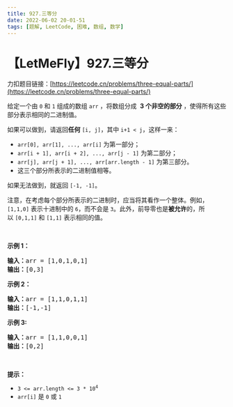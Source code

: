 ```yaml
---
title: 927.三等分
date: 2022-06-02 20-01-51
tags: [题解, LeetCode, 困难, 数组, 数学]
---
```


# 【LetMeFly】927.三等分

力扣题目链接：[https://leetcode.cn/problems/three-equal-parts/](https://leetcode.cn/problems/three-equal-parts/)

<p>给定一个由 <code>0</code> 和 <code>1</code> 组成的数组<meta charset="UTF-8" />&nbsp;<code>arr</code>&nbsp;，将数组分成 &nbsp;<strong>3&nbsp;个非空的部分</strong> ，使得所有这些部分表示相同的二进制值。</p>

<p>如果可以做到，请返回<strong>任何</strong>&nbsp;<code>[i, j]</code>，其中 <code>i+1 &lt; j</code>，这样一来：</p>

<ul>
	<li><code>arr[0], arr[1], ..., arr[i]</code>&nbsp;为第一部分；</li>
	<li><code>arr[i + 1], arr[i + 2], ..., arr[j - 1]</code>&nbsp;为第二部分；</li>
	<li><code>arr[j], arr[j + 1], ..., arr[arr.length - 1]</code>&nbsp;为第三部分。</li>
	<li>这三个部分所表示的二进制值相等。</li>
</ul>

<p>如果无法做到，就返回&nbsp;<code>[-1, -1]</code>。</p>

<p>注意，在考虑每个部分所表示的二进制时，应当将其看作一个整体。例如，<code>[1,1,0]</code>&nbsp;表示十进制中的&nbsp;<code>6</code>，而不会是&nbsp;<code>3</code>。此外，前导零也是<strong>被允许</strong>的，所以&nbsp;<code>[0,1,1]</code> 和&nbsp;<code>[1,1]</code>&nbsp;表示相同的值。</p>

<p>&nbsp;</p>

<p><strong>示例 1：</strong></p>

<pre>
<strong>输入：</strong>arr = [1,0,1,0,1]
<strong>输出：</strong>[0,3]
</pre>

<p><strong>示例 2：</strong></p>

<pre>
<strong>输入：</strong>arr = [1,1,0,1,1]
<strong>输出：</strong>[-1,-1]</pre>

<p><strong>示例 3:</strong></p>

<pre>
<strong>输入：</strong>arr = [1,1,0,0,1]
<strong>输出：</strong>[0,2]
</pre>

<p>&nbsp;</p>

<p><strong>提示：</strong></p>
<meta charset="UTF-8" />

<ul>
	<li><code>3 &lt;= arr.length &lt;= 3 * 10<sup>4</sup></code></li>
	<li><code>arr[i]</code>&nbsp;是&nbsp;<code>0</code>&nbsp;或&nbsp;<code>1</code></li>
</ul>


    